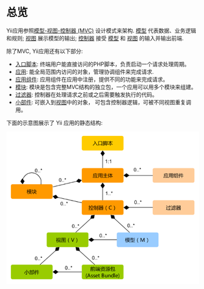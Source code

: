 总览
========

Yii应用参照[模型-视图-控制器 (MVC)](http://wikipedia.org/wiki/Model-view-controller)
设计模式来架构. [模型](structure-models.md) 代表数据、业务逻辑和规则; [视图](structure-views.md)
展示模型的输出; [控制器](structure-controllers.md) 接受 [模型](structure-models.md) 和 [视图](structure-views.md) 的输入并输出前端.

除了MVC, Yii应用还有以下部分:

* [入口脚本](structure-entry-scripts.md): 终端用户能直接访问的PHP脚本，负责启动一个请求处理周期。
* [应用](structure-applications.md): 能全局范围内访问的对象，管理协调组件来完成请求.
* [应用组件](structure-application-components.md): 应用组件在应用中注册，提供不同的功能来完成请求。
* [模块](structure-modules.md): 模块是包含完整MVC结构的独立包，一个应用可以用多个模块来组建。 
* [过滤器](structure-filters.md): 控制器在处理请求之前或之后需要触发执行的代码。
* [小部件](structure-widgets.md): 可嵌入到[视图](structure-views.md)中的对象， 可包含控制器逻辑，可被不同视图重复调用。

下面的示意图展示了 Yii 应用的静态结构:

![Yii应用静态结构](images/application-structure.png)
